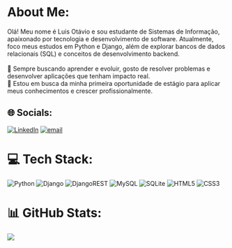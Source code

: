 #  About Me:
Olá! Meu nome é Luis Otávio e sou estudante de Sistemas de Informação, apaixonado por tecnologia e desenvolvimento de software. Atualmente, foco meus estudos em Python e Django, além de explorar bancos de dados relacionais (SQL) e conceitos de desenvolvimento backend.<br><br>🔹 Sempre buscando aprender e evoluir, gosto de resolver problemas e desenvolver aplicações que tenham impacto real.<br>🔹 Estou em busca da minha primeira oportunidade de estágio para aplicar meus conhecimentos e crescer profissionalmente.<br>


## 🌐 Socials:
[![LinkedIn](https://img.shields.io/badge/LinkedIn-%230077B5.svg?logo=linkedin&logoColor=white)](https://linkedin.com/in/luis-otavio-dias) [![email](https://img.shields.io/badge/Email-D14836?logo=gmail&logoColor=white)](mailto:luisodsilva@gmail.com) 

# 💻 Tech Stack:
![Python](https://img.shields.io/badge/python-3670A0?style=for-the-badge&logo=python&logoColor=ffdd54) ![Django](https://img.shields.io/badge/django-%23092E20.svg?style=for-the-badge&logo=django&logoColor=white) ![DjangoREST](https://img.shields.io/badge/DJANGO-REST-ff1709?style=for-the-badge&logo=django&logoColor=white&color=ff1709&labelColor=gray) ![MySQL](https://img.shields.io/badge/mysql-4479A1.svg?style=for-the-badge&logo=mysql&logoColor=white) ![SQLite](https://img.shields.io/badge/sqlite-%2307405e.svg?style=for-the-badge&logo=sqlite&logoColor=white) ![HTML5](https://img.shields.io/badge/html5-%23E34F26.svg?style=for-the-badge&logo=html5&logoColor=white) ![CSS3](https://img.shields.io/badge/css3-%231572B6.svg?style=for-the-badge&logo=css3&logoColor=white)
# 📊 GitHub Stats:

![](https://nirzak-streak-stats.vercel.app/?user=luis-otavio-dias&theme=midnight-purple&hide_border=false)<br/>


<!-- Proudly created with GPRM ( https://gprm.itsvg.in ) -->
